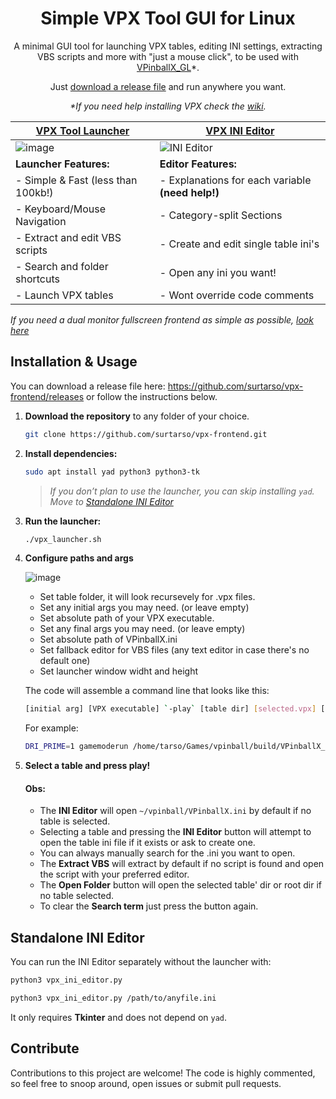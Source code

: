 <h1 align="center">Simple VPX Tool GUI for Linux</h1>
<p align="center">A minimal GUI tool for launching VPX tables, editing INI settings, extracting VBS scripts and more with "just a mouse click", to be used with <a href="https://github.com/vpinball/vpinball">VPinballX_GL</a>*.</p>
<p align="center">Just <a href="https://github.com/surtarso/vpx-frontend/releases/">download a release file</a> and run anywhere you want.</p>
<p align="center"><i>*If you need help installing VPX check the <a href="https://github.com/surtarso/vpx-frontend/wiki/Visual-Pinball-X-on-Debian-Linux">wiki</a>.</i></p>

| **[VPX Tool Launcher](vpx_launcher.sh)** | **[VPX INI Editor](vpx_ini_editor.py)** |
|-------------------------------------|---------------------------------------|
| ![image](https://github.com/user-attachments/assets/5a4926af-4f6d-4d92-8a05-90deb7f06f97) | ![INI Editor](https://github.com/user-attachments/assets/010727f1-3e8a-4d2e-ac69-938a0b6bac7e) |
| **Launcher Features:**  | **Editor Features:**  |
| - Simple & Fast (less than 100kb!)  | - Explanations for each variable **(need help!)** |
| - Keyboard/Mouse Navigation | - Category-split Sections |
| - Extract and edit VBS scripts | - Create and edit single table ini's |
| - Search and folder shortcuts | - Open any ini you want! |
| - Launch VPX tables | - Wont override code comments |
<p><i>If you need a dual monitor fullscreen frontend as simple as possible, <a href="https://github.com/surtarso/asap-cabinet-fe/">look here</a></i></p>

## **Installation & Usage**  

You can download a release file here: https://github.com/surtarso/vpx-frontend/releases or follow the instructions below.

1. **Download the repository** to any folder of your choice.
   ```bash
   git clone https://github.com/surtarso/vpx-frontend.git
   ```
   
3. **Install dependencies:**  
   ```bash
   sudo apt install yad python3 python3-tk
   ```  
   > *If you don’t plan to use the launcher, you can skip installing `yad`. Move to [Standalone INI Editor](#standalone-ini-editor)*

4. **Run the launcher:**  
   ```bash
   ./vpx_launcher.sh
   ```
   
5. **Configure paths and args**
   
   ![image](https://github.com/user-attachments/assets/abc08ad5-7c1e-4992-a9c0-506c79262d56)

   - Set table folder, it will look recursevely for .vpx files.
   - Set any initial args you may need. (or leave empty)
   - Set absolute path of your VPX executable.
   - Set any final args you may need. (or leave empty)
   - Set absolute path of VPinballX.ini
   - Set fallback editor for VBS files (any text editor in case there's no default one)
   - Set launcher window widht and height
  
   The code will assemble a command line that looks like this:
   ```bash
   [initial arg] [VPX executable] `-play` [table dir] [selected.vpx] [final args]
   ```
   For example:
   ```bash
   DRI_PRIME=1 gamemoderun /home/tarso/Games/vpinball/build/VPinballX_GL -play /home/tarso/Games/vpinball/build/tables/tomandjerry/tomandjerry.vpx --fullscreen`
   ```

6. **Select a table and press play!**

   #### Obs: 
   - The **INI Editor** will open `~/vpinball/VPinballX.ini` by default if no table is selected.
   - Selecting a table and pressing the **INI Editor** button will attempt to open the table ini file if it exists or ask to create one.
   - You can always manually search for the .ini you want to open.
   - The **Extract VBS** will extract by default if no script is found and open the script with your preferred editor.
   - The **Open Folder** button will open the selected table' dir or root dir if no table selected.
   - To clear the **Search term** just press the button again.

## **Standalone INI Editor**  
You can run the INI Editor separately without the launcher with:  
```bash
python3 vpx_ini_editor.py

python3 vpx_ini_editor.py /path/to/anyfile.ini
```  
It only requires **Tkinter** and does not depend on `yad`.

## Contribute

Contributions to this project are welcome! The code is highly commented, so feel free to snoop around, open issues or submit pull requests.
